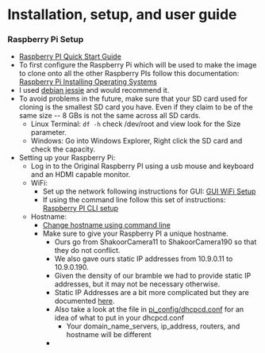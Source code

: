 Installation, setup, and user guide
===================================

### Raspberry Pi Setup ###
  * [Raspberry PI Quick Start Guide][]
  * To first configure the Raspberry Pi which will be used to make the image to clone onto all the other Raspberry PIs follow this documentation: [Raspberry Pi Installing Operating Systems][]
  * I used [debian jessie][] and would recommend it.
  * To avoid problems in the future, make sure that your SD card used for cloning is the smallest SD card you have. Even if they claim to be of the same size -- 8 GBs is not the same across all SD cards.
      * Linux Terminal: `df -h` check /dev/root and view look for the Size parameter.
      * Windows: Go into Windows Explorer, Right click the SD card and check the capacity.
  * Setting up your Raspberry Pi:
      * Log in to the Original Raspberry PI using a usb mouse and keyboard and an HDMI capable monitor.
      * WiFi:
          * Set up the network following instructions for GUI: [GUI WiFi Setup][]
          * If using the command line follow this set of instructions: [Raspberry PI CLI setup][]
      * Hostname:
          * [Change hostname using command line][]
          * Make sure to give your Raspberry PI a unique hostname.
              * Ours go from ShakoorCamera11 to ShakoorCamera190 so that they do not conflict.
              * We also gave ours static IP addresses from 10.9.0.11 to 10.9.0.190.
              * Given the density of our bramble we had to provide static IP addresses, but it may not be necessary otherwise.
              * Static IP Addresses are a bit more complicated but they are documented [here][].
              * Also take a look at the file in [pi_config/dhcpcd.conf][] for an idea of what to put in your dhcpcd.conf
                  * Your domain_name\_servers, ip_address, routers, and hostname will be different
              * 

[Raspberry Pi Installing Operating Systems]: https://www.raspberrypi.org/documentation/installation/installing-images/

[debian jessie]: https://www.raspberrypi.org/downloads/raspbian/

[Raspberry PI CLI setup]: https://www.raspberrypi.org/documentation/configuration/wireless/wireless-cli.md

[Raspberry PI Quick Start Guide]: https://www.raspberrypi.org/help/quick-start-guide/

[GUI WiFi Setup]: https://www.raspberrypi.org/blog/another-raspbian-desktop-user-interface-update/

[Change hostname using command line]: http://www.howtogeek.com/167195/how-to-change-your-raspberry-pi-or-other-linux-devices-hostname/

[here]: http://sizious.com/2015/08/28/setting-a-static-ip-on-raspberry-pi-on-raspbian-20150505/

[pi_config/dhcpcd.conf]: pi_config/dhcpcd.conf

